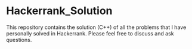 # Hackerrank_Solution
This repository contains the solution (C++) of all the problems that I have personally solved in Hackerrank. Please feel free to discuss and ask questions.
